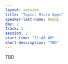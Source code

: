 ```yaml
---
layout: session
title: "Topic: Micro Apps"
speaker-last-name: Reddy
day: 2
track: 1
session: 2
start-time: "11:40 AM"
short-description: "TBD"
---
```


TBD